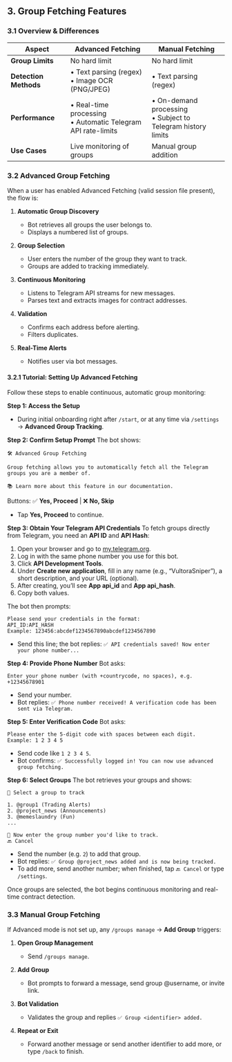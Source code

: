 ## 3. Group Fetching Features

### 3.1 Overview & Differences

| Aspect                | Advanced Fetching                                              | Manual Fetching                                                |
| --------------------- | -------------------------------------------------------------- | -------------------------------------------------------------- |
| **Group Limits**      | No hard limit                                                  | No hard limit                                                  |
| **Detection Methods** | • Text parsing (regex)<br>• Image OCR (PNG/JPEG)               | • Text parsing (regex)                                         |
| **Performance**       | • Real-time processing<br>• Automatic Telegram API rate-limits | • On-demand processing<br>• Subject to Telegram history limits |
| **Use Cases**         | Live monitoring of groups                                      | Manual group addition                                          |

### 3.2 Advanced Group Fetching

When a user has enabled Advanced Fetching (valid session file present), the flow is:

1. **Automatic Group Discovery**

   * Bot retrieves all groups the user belongs to.
   * Displays a numbered list of groups.
2. **Group Selection**

   * User enters the number of the group they want to track.
   * Groups are added to tracking immediately.
3. **Continuous Monitoring**

   * Listens to Telegram API streams for new messages.
   * Parses text and extracts images for contract addresses.
4. **Validation**

   * Confirms each address before alerting.
   * Filters duplicates.
5. **Real-Time Alerts**

   * Notifies user via bot messages.

#### 3.2.1 Tutorial: Setting Up Advanced Fetching

Follow these steps to enable continuous, automatic group monitoring:

**Step 1: Access the Setup**

* During initial onboarding right after `/start`, or at any time via `/settings` → **Advanced Group Tracking**.

**Step 2: Confirm Setup Prompt**
The bot shows:

```
🛠️ Advanced Group Fetching

Group fetching allows you to automatically fetch all the Telegram groups you are a member of.

📚 Learn more about this feature in our documentation.
```

Buttons: ✅ **Yes, Proceed** | ❌ **No, Skip**

* Tap **Yes, Proceed** to continue.

**Step 3: Obtain Your Telegram API Credentials**
To fetch groups directly from Telegram, you need an **API ID** and **API Hash**:

1. Open your browser and go to [my.telegram.org](https://my.telegram.org).
2. Log in with the same phone number you use for this bot.
3. Click **API Development Tools**.
4. Under **Create new application**, fill in any name (e.g., “VultoraSniper”), a short description, and your URL (optional).
5. After creating, you’ll see **App api\_id** and **App api\_hash**.
6. Copy both values.

The bot then prompts:

```
Please send your credentials in the format:
API_ID:API_HASH
Example: 123456:abcdef1234567890abcdef1234567890
```

* Send this line; the bot replies: `✅ API credentials saved! Now enter your phone number...`

**Step 4: Provide Phone Number**
Bot asks:

```
Enter your phone number (with +countrycode, no spaces), e.g. +12345678901
```

* Send your number.
* Bot replies: `✅ Phone number received! A verification code has been sent via Telegram.`

**Step 5: Enter Verification Code**
Bot asks:

```
Please enter the 5-digit code with spaces between each digit.
Example: 1 2 3 4 5
```

* Send code like `1 2 3 4 5`.
* Bot confirms: `✅ Successfully logged in! You can now use advanced group fetching.`

**Step 6: Select Groups**
The bot retrieves your groups and shows:

```
📂 Select a group to track

1. @group1 (Trading Alerts)
2. @project_news (Announcements)
3. @memeslaundry (Fun)
...

💬 Now enter the group number you'd like to track.
🔙 Cancel
```

* Send the number (e.g. `2`) to add that group.
* Bot replies: `✅ Group @project_news added and is now being tracked.`
* To add more, send another number; when finished, tap `🔙 Cancel` or type `/settings`.

Once groups are selected, the bot begins continuous monitoring and real-time contract detection.

### 3.3 Manual Group Fetching

If Advanced mode is not set up, any `/groups manage` → **Add Group** triggers:

1. **Open Group Management**

   * Send `/groups manage`.
2. **Add Group**

   * Bot prompts to forward a message, send group @username, or invite link.
3. **Bot Validation**

   * Validates the group and replies `✅ Group <identifier> added.`
4. **Repeat or Exit**

   * Forward another message or send another identifier to add more, or type `/back` to finish.
